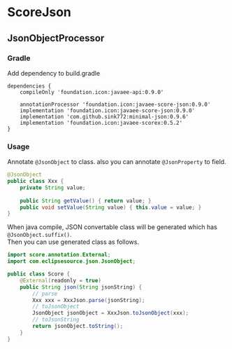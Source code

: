 # ScoreJson

## JsonObjectProcessor

### Gradle
Add dependency to build.gradle
````
dependencies {
    compileOnly 'foundation.icon:javaee-api:0.9.0'
    
    annotationProcessor 'foundation.icon:javaee-score-json:0.9.0'
    implementation 'foundation.icon:javaee-score-json:0.9.0'
    implementation 'com.github.sink772:minimal-json:0.9.6'
    implementation 'foundation.icon:javaee-scorex:0.5.2'
}
````

### Usage
Annotate `@JsonObject` to class. also you can annotate `@JsonProperty` to field.
````java
@JsonObject
public class Xxx {
    private String value;
    
    public String getValue() { return value; }
    public void setValue(String value) { this.value = value; }
}
````

When java compile, JSON convertable class will be generated which has `@JsonObject.suffix()`.  
Then you can use generated class as follows.
````java
import score.annotation.External;
import com.eclipsesource.json.JsonObject;

public class Score {
    @External(readonly = true)
    public String json(String jsonString) {
        // parse
        Xxx xxx = XxxJson.parse(jsonString);
        // toJsonObject
        JsonObject jsonObject = XxxJson.toJsonObject(xxx);
        // toJsonString 
        return jsonObject.toString();
    }
}
````
